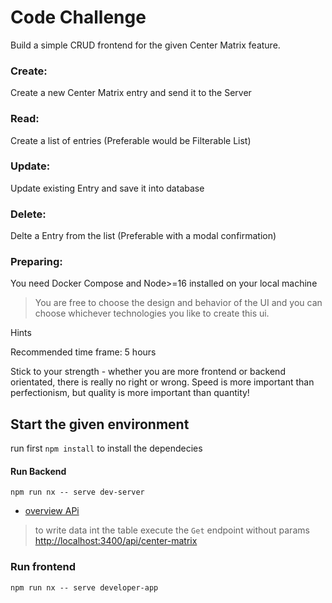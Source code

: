 # Code Challenge


Build a simple CRUD frontend for the given Center Matrix feature.

### Create:
Create a new Center Matrix entry and send it to the Server

### Read:
Create a list of entries (Preferable would be Filterable List)

### Update:
Update existing Entry and save it into database

### Delete:
Delte a Entry from the list (Preferable with a modal confirmation)

### Preparing:
You need Docker Compose and Node>=16 installed on your local machine

> You are free to choose the design and behavior of the UI and you can choose whichever technologies you like to create this ui.

Hints

Recommended time frame: 5 hours

Stick to your strength - whether you are more frontend or backend orientated, there is really no right or wrong. 
Speed is more important than perfectionism, but quality is more important than quantity!



## Start the given environment

run first  `npm install` to install the dependecies

#### Run Backend

`npm run nx -- serve dev-server`

- [overview APi](http://localhost:3400/api-reference/)

> to write data int the table execute the `Get` endpoint without params [http://localhost:3400/api/center-matrix](http://localhost:3400/api/center-matrix)


### Run frontend

`npm run nx -- serve developer-app`


